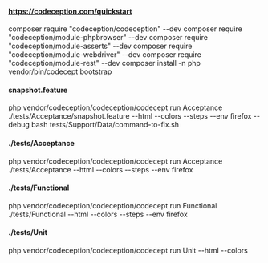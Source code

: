 #### https://codeception.com/quickstart
composer require "codeception/codeception" --dev
composer require "codeception/module-phpbrowser" --dev
composer require "codeception/module-asserts" --dev
composer require "codeception/module-webdriver" --dev
composer require "codeception/module-rest" --dev
composer install -n
php vendor/bin/codecept bootstrap

#### snapshot.feature
php vendor/codeception/codeception/codecept run Acceptance ./tests/Acceptance/snapshot.feature --html --colors --steps --env firefox --debug
bash tests/Support/Data/command-to-fix.sh

#### ./tests/Acceptance
php vendor/codeception/codeception/codecept run Acceptance ./tests/Acceptance  --html --colors --steps --env firefox

#### ./tests/Functional
php vendor/codeception/codeception/codecept run Functional ./tests/Functional --html --colors --steps --env firefox

#### ./tests/Unit
php vendor/codeception/codeception/codecept run Unit --html --colors
